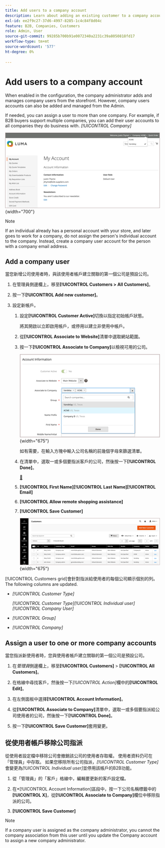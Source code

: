 ```yaml
---
title: Add users to a company account
description: Learn about adding an existing customer to a company account.
exl-id: ee2f9c27-37d6-4997-8285-1c4c84f8d04c
feature: B2B, Companies, Customers
role: Admin, User
source-git-commit: 99285b700b91e0072340a2231c39a8050818fd17
workflow-type: tm+mt
source-wordcount: '577'
ht-degree: 0%

---
```


# Add users to a company account

When enabled in the configuration, the company administrator adds and manages company users from the storefront. However, company users accounts can also be added and managed from the Admin.

If needed, you can assign a user to more than one company. For example, if B2B buyers support multiple companies, you can add their user accounts to all companies they do business with. *[!UICONTROL Company]*

![](./assets/company-assign-multi-switcher.png){width="700"}

>[!NOTE]
>
>If an individual already has a personal account with your store, and later goes to work for a company, do not assign the person&#39;s individual account to the company. Instead, create a company user account for the person with a company email address.

## Add a company user

當您新增公司使用者時，與該使用者帳戶建立關聯的第一個公司是預設公司。

1. 在管理員側邊欄上，移至&#x200B;**[!UICONTROL Customers > All Customers]**。

1. 按一下&#x200B;**[!UICONTROL Add new customer]**。

1. 設定新帳戶。

   1. 設定&#x200B;**[!UICONTROL Customer Active]**&#x200B;切換以指定初始帳戶狀態。

      將其開啟以立即啟用帳戶，或停用以建立非使用中帳戶。

   1. 從&#x200B;**[!UICONTROL Associate to Website]**&#x200B;清單中選取網站範圍。

   1. 按一下&#x200B;**[!UICONTROL Associate to Company]**&#x200B;以檢視可用的公司。

      ![與公司關聯](./assets/company-assign-customer-account.png){width="675"}

      如有需要，在輸入方塊中輸入公司名稱的前幾個字母來篩選清單。

   1. 在清單中，選取一或多個要指派客戶的公司，然後按一下&#x200B;**[!UICONTROL Done]**。

      [&#128279;](catalog-shared.md)

   1. **[!UICONTROL First Name]**&#x200B;**[!UICONTROL Last Name]**&#x200B;**[!UICONTROL Email]**

   1. **[!UICONTROL Allow remote shopping assistance]**

   1. **[!UICONTROL Save Customer]**

      ![](./assets/company-assign-user-assignments.png){width="675"}

[!UICONTROL Customers grid]會針對指派給使用者的每個公司顯示個別的列。 The following columns are updated.

- _[!UICONTROL Customer Type]_

  _[!UICONTROL Customer Type]_&#x200B;_[!UICONTROL Individual user]_&#x200B;_[!UICONTROL Company User]_

- _[!UICONTROL Group]_

- _[!UICONTROL Company]_

## Assign a user to one or more company accounts

當您指派新使用者時，您與使用者帳戶建立關聯的第一個公司是預設公司。

1. 在&#x200B;_管理員_&#x200B;側邊欄上，移至&#x200B;**[!UICONTROL Customers]** > **[!UICONTROL All Customers]**。

1. 在格線中尋找客戶，然後按一下&#x200B;_[!UICONTROL Action]_&#x200B;欄中的&#x200B;**[!UICONTROL Edit]**。

1. 在左側面板中選擇&#x200B;**[!UICONTROL Account Information]**。

1. 從&#x200B;**[!UICONTROL Associate to Company]**&#x200B;清單中，選取一或多個要指派給公司使用者的公司，然後按一下&#x200B;**[!UICONTROL Done]**。

1. 按一下&#x200B;**[!UICONTROL Save Customer]**&#x200B;套用變更。

## 從使用者帳戶移除公司指派

從使用者設定檔中移除公司會撤銷該公司的使用者存取權。 使用者資料仍可在「管理員」中存取。 如果您移除所有公司指派，_[!UICONTROL Customer Type]_&#x200B;會變更為&#x200B;*[!UICONTROL Individual user]*&#x200B;並停用該帳戶的B2B功能。

1. 從「管理員」的「客戶」格線中，編輯要更新的客戶設定檔。

1. 在&#x200B;*[!UICONTROL Account Information]區段中，按一下公司名稱標籤中的&#x200B;**[!UICONTROL X]**，從&#x200B;**[!UICONTROL Associate to Company]**&#x200B;欄位中移除指派的公司。

1. **[!UICONTROL Save Customer]**

>[!NOTE]
>
>If a company user is assigned as the company administrator, you cannot  the company association from this user until you update the Company account to assign a new company administrator.

